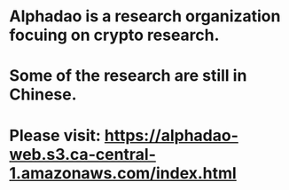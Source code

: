 # Alphadao is a research organization focuing on crypto research.
# Some of the research are still in Chinese.
# Please visit: https://alphadao-web.s3.ca-central-1.amazonaws.com/index.html
